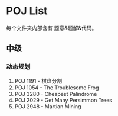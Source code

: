 # POJ List

每个文件夹内部含有 题意&题解&代码。

## 中级

### 动态规划

1. POJ 1191 - 棋盘分割
1. POJ 1054 - The Troublesome Frog
3. POJ 3280 - Cheapest Palindrome
3. POJ 2029 - Get Many Persimmon Trees
3. POJ 2948 - Martian Mining

